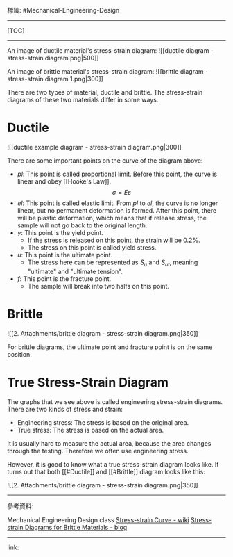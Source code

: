 標籤: #Mechanical-Engineering-Design 

---

[TOC]

---

An image of ductile material's stress-strain diagram:
![[ductile diagram - stress-strain diagram.png|500]]

An image of brittle material's stress-strain diagram:
![[brittle diagram - stress-strain diagram 1.png|300]]

There are two types of material, ductile and brittle. The stress-strain diagrams of these two materials differ in some ways.

# Ductile

![[ductile example diagram - stress-strain diagram.png|300]]

There are some important points on the curve of the diagram above:

- $pl$: This point is called proportional limit. Before this point, the curve is linear and obey [[Hooke's Law]].
$$\sigma = E\varepsilon$$
- $el$: This point is called elastic limit. From $pl$ to $el$, the curve is no longer linear, but no permanent deformation is formed. After this point, there will be plastic deformation, which means that if release stress, the sample will not go back to the original length.
- $y$: This point is the yield point.
	- If the stress is released on this point, the strain will be $0.2\%$.
	- The stress on this point is called yield stress.
- $u$: This point is the ultimate point.
	- The stress here can be represented as $S_u$ and $S_{ut}$, meaning "ultimate" and "ultimate tension".
- $f$: This point is the fracture point.
	- The sample will break into two halfs on this point.

# Brittle

![[2. Attachments/brittle diagram - stress-strain diagram.png|350]]

For brittle diagrams, the ultimate point and fracture point is on the same position.

# True Stress-Strain Diagram

The graphs that we see above is called engineering stress-strain diagrams. There are two kinds of stress and strain:

- Engineering stress: The stress is based on the original area.
- True stress: The stress is based on the actual area.

It is usually hard to measure the actual area, because the area changes through the testing. Therefore we often use engineering stress.

However, it is good to know what a true stress-strain diagram looks like. It turns out that both [[#Ductile]] and [[#Brittle]] diagram looks like this:

![[2. Attachments/brittle diagram - stress-strain diagram.png|350]]

---

參考資料:

Mechanical Engineering Design class
[Stress-strain Curve - wiki](https://en.wikipedia.org/wiki/Stress%E2%80%93strain_curve)
[Stress-strain Diagrams for Brittle Materials - blog](https://mechaengineeringonline.blogspot.com/2016/03/stress-strain-diagram-for-brittle-materials.html)

---

link:


